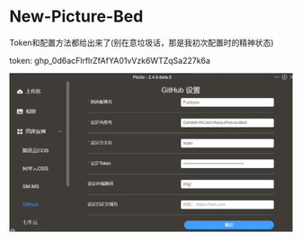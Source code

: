 # New-Picture-Bed

Token和配置方法都给出来了(别在意垃圾话，那是我初次配置时的精神状态)

token: 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

![image-20240101121122011](https://raw.githubusercontent.com/DANNHIROAKI/New-Picture-Bed/main/img/image-20240101121122011.png)

